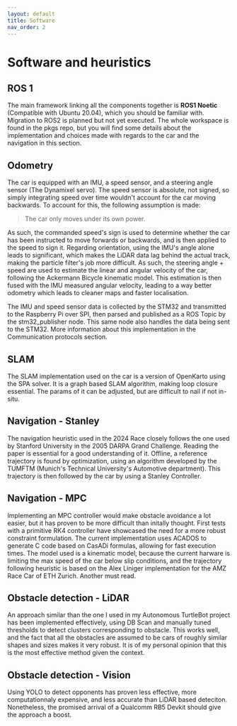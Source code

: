 ```yaml
---
layout: default
title: Software
nav_order: 2
---
```


# Software and heuristics

## ROS 1

The main framework linking all the components together is **ROS1 Noetic** (Compatible with Ubuntu 20.04), which you should be familiar with. Migration to ROS2 is planned but not yet executed. The whole workspace is found in the pkgs repo, but you will find some details about the implementation and choices made with regards to the car and the navigation in this section. 

## Odometry

The car is equipped with an IMU, a speed sensor, and a steering angle sensor (The Dynamixel servo). The speed sensor is absolute, not signed, so simply integrating speed over time wouldn't account for the car moving backwards. To account for this, the following assumption is made: 

> The car only moves under its own power.

As such, the commanded speed's sign is used to determine whether the car has been instructed to move forwards or backwards, and is then applied to the speed to sign it. Regarding orientation, using the IMU's angle alone leads to significant, which makes the LiDAR data lag behind the actual track, making the particle filter's job more difficult. As such, the steering angle + speed are used to estimate the linear and angular velocity of the car, following the Ackermann Bicycle kinematic model. This estimation is then fused with the IMU measured angular velocity, leading to a way better odometry which leads to cleaner maps and faster localisation. 

The IMU and speed sensor data is collected by the STM32 and transmitted to the Raspberry Pi over SPI, then parsed and published as a ROS Topic by the stm32_publisher node. This same node also handles the data being sent to the STM32. More information about this implementation in the Communication protocols section.

## SLAM

The SLAM implementation used on the car is a version of OpenKarto using the SPA solver. It is a graph based SLAM algorithm, making loop closure essential. The params of it can be adjusted, but are difficult to nail if not in-situ. 

## Navigation - Stanley

The navigation heuristic used in the 2024 Race closely follows the one used by Stanford University in the 2005 DARPA Grand Challenge. Reading the paper is essential for a good understanding of it. Offline, a reference trajectory is found by optimization, using an algorithm developed by the TUMFTM (Munich's Technical University's Automotive department). This trajectory is then followed by the car by using a Stanley Controller.

## Navigation - MPC

Implementing an MPC controller would make obstacle avoidance a lot easier, but it has proven to be more difficult than initally thought. First tests with a primitive RK4 controller have showcased the need for a more robust constraint formulation. The current implementation uses ACADOS to generate C code based on CasADi formulas, allowing for fast execution times. The model used is a kinematic model, because the current harware is limiting the max speed of the car below slip conditions, and the trajectory following heuristic is based on the Alex Liniger implementation for the AMZ Race Car of ETH Zurich. Another must read. 

## Obstacle detection - LiDAR

An approach similar than the one I used in my Autonomous TurtleBot project has been implemented effectively, using DB Scan and manually tuned thresholds to detect clusters corresponding to obstacle. This works well, and the fact that all the obstacles are assumed to be cars of roughly similar shapes and sizes makes it very robust. It is of my personal opinion that this is the most effective method given the context.

## Obstacle detection - Vision

Using YOLO to detect opponents has proven less effective, more computationnaly expensive, and less accurate than LiDAR based deteciton. Nonetheless, the promised arrival of a Qualcomm RB5 Devkit should give the approach a boost. 
